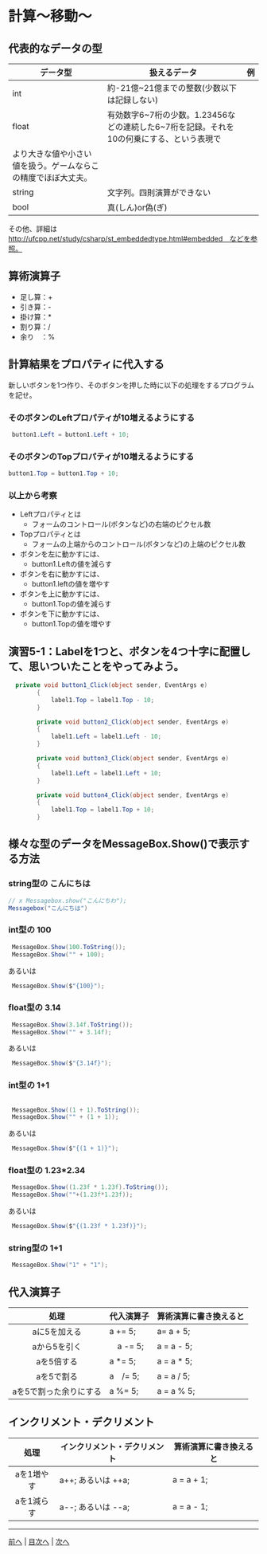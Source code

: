 # 計算～移動～

## 代表的なデータの型
|データ型|扱えるデータ|例|
|-------|-----------|--|
|int    | 約-21億~21億までの整数(少数以下は記録しない) |  |
|float  | 有効数字6~7桁の少数。1.23456などの連続した6~7桁を記録。それを10の何乗にする、という表現で
          より大きな値や小さい値を扱う。ゲームならこの精度でほぼ大丈夫。 |  |
|string | 文字列。四則演算ができない |  |
|bool   | 真(しん)or偽(ぎ) |  |

その他、詳細は http://ufcpp.net/study/csharp/st_embeddedtype.html#embedded　などを参照。

## 算術演算子
- 足し算：+
- 引き算：-
- 掛け算：*
- 割り算：/
- 余り　：%

## 計算結果をプロパティに代入する
新しいボタンを1つ作り、そのボタンを押した時に以下の処理をするプログラムを記せ。

### そのボタンのLeftプロパティが10増えるようにする
```cs
 button1.Left = button1.Left + 10;
```

### そのボタンのTopプロパティが10増えるようにする
```cs
button1.Top = button1.Top + 10;
```

### 以上から考察
- Leftプロパティとは
  - フォームのコントロール(ボタンなど)の右端のピクセル数
- Topプロパティとは
  - フォームの上端からのコントロール(ボタンなど)の上端のピクセル数
- ボタンを左に動かすには、
  - button1.Leftの値を減らす
- ボタンを右に動かすには、
  - button1.leftの値を増やす
- ボタンを上に動かすには、
  - button1.Topの値を減らす
- ボタンを下に動かすには、
  - button1.Topの値を増やす

## 演習5-1：Labelを1つと、ボタンを4つ十字に配置して、思いついたことをやってみよう。

```cs
  private void button1_Click(object sender, EventArgs e)
        {
            label1.Top = label1.Top - 10;
        }

        private void button2_Click(object sender, EventArgs e)
        {
            label1.Left = label1.Left - 10;
        }

        private void button3_Click(object sender, EventArgs e)
        {
            label1.Left = label1.Left + 10;
        }

        private void button4_Click(object sender, EventArgs e)
        {
            label1.Top = label1.Top + 10;
        }
```

## 様々な型のデータをMessageBox.Show()で表示する方法
### string型の こんにちは
```cs
// x Messagebox.show("こんにちわ");
Messagebox("こんにちは")
```

### int型の 100
```cs
 MessageBox.Show(100.ToString());
 MessageBox.Show("" + 100);
```

あるいは

```cs
 MessageBox.Show($"{100}");
```

### float型の 3.14
```cs
 MessageBox.Show(3.14f.ToString());
 MessageBox.Show("" + 3.14f);
```

あるいは

```cs
 MessageBox.Show($"{3.14f}");
```

### int型の 1+1
```cs
 
 MessageBox.Show((1 + 1).ToString());
 MessageBox.Show("" + (1 + 1));
```

あるいは

```cs
 MessageBox.Show($"{(1 + 1)}");
```

### float型の 1.23*2.34
```cs
 MessageBox.Show((1.23f * 1.23f).ToString());
 MessageBox.Show(""+(1.23f*1.23f));
```

あるいは

```cs
 MessageBox.Show($"{(1.23f * 1.23f)}");
```

### string型の 1+1
```cs
 MessageBox.Show("1" + "1");
```

## 代入演算子
|処理                   |代入演算子|算術演算に書き換えると|
|:---------------------:|---------|-------------------|
|aに5を加える            | a += 5; | a= a + 5;　|
|aから5を引く           |　a -= 5; | a = a - 5;  |
|aを5倍する             | a *= 5; | a = a * 5; |
|aを5で割る             | a　/= 5; | a = a / 5; |
|aを5で割った余りにする   | a %= 5; | a = a % 5; |

## インクリメント・デクリメント
|処理      |インクリメント・デクリメント|算術演算に書き換えると|
|:-------:|--------------------------|----------------------|
|aを1増やす| a++; あるいは ++a; |	a = a + 1; |		
|aを1減らす| a--; あるいは --a; | a = a - 1; |

---

[前へ](04.md) | [目次へ](README.md#%E7%9B%AE%E6%AC%A1) | [次へ](06.md)
